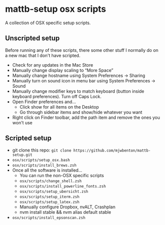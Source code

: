 mattb-setup osx scripts
=======================

A collection of OSX specific setup scripts.

Unscripted setup
----------------
Before running any of these scripts, there some other stuff I normally do on a new mac that I don't have scripted.

* Check for any updates in the Mac Store
* Manually change display scaling to “More Space”
* Manually change hostname using System Preferences -> Sharing
* Manually turn on sound icon in menu bar using System Preferences -> Sound
* Manually change modifier keys to match keyboard (button inside keyboard preferences). Turn off Caps Lock.
* Open Finder preferences and...
  * Click show for all items on the Desktop
  * Go through sidebar items and show/hide whatever you want
* Right click on Finder toolbar, add the path item and remove the ones you won't use

Scripted setup
--------------

* git clone this repo: `git clone https://github.com/mjwbenton/mattb-setup.git`
* `osx/scripts/setup_osx.bash`
* `osx/scripts/install_brews.zsh`
* Once all the software is installed...
  * You can run the non-OSX specific scripts
  * `osx/scripts/change_shell.zsh`
  * `osx/scripts/install_powerline_fonts.zsh`
  * `osx/scripts/setup_ubersicht.zsh`
  * `osx/scripts/setup_iterm.zsh`
  * `osx/scripts/setup_latex.zsh`
  * Manually configure Dropbox, nvALT, Crashplan
  * nvm install stable && nvm alias default stable
* `osx/scripts/install_epsonscan.zsh`
